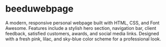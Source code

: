 # beeduwebpage
A modern, responsive personal webpage built with HTML, CSS, and Font Awesome. Features include a stylish hero section, navigation bar, client feedback, satisfied customers, awards, and social media links. Designed with a fresh pink, lilac, and sky-blue color scheme for a professional look.
